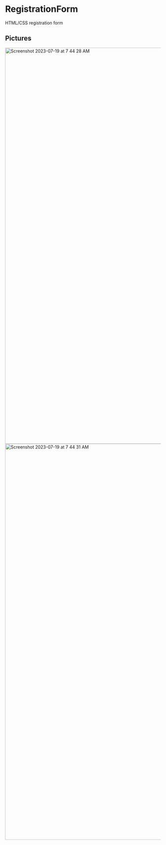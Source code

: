 # RegistrationForm
HTML/CSS registration form
## Pictures
<img width="1280" alt="Screenshot 2023-07-19 at 7 44 28 AM" src="https://github.com/michaelshep52/RegistrationForm/assets/112525897/95c1148b-9571-46cd-a486-4148c59a5017">
<img width="1280" alt="Screenshot 2023-07-19 at 7 44 31 AM" src="https://github.com/michaelshep52/RegistrationForm/assets/112525897/9f2e1966-d45e-4465-b8d2-af129e627a80">
